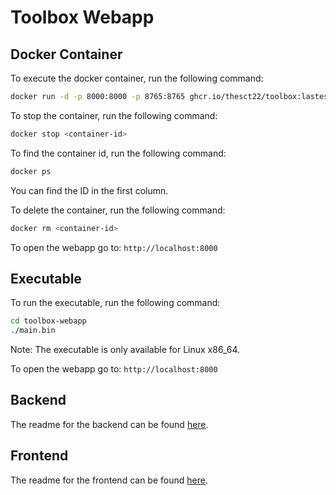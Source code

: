 # Toolbox Webapp

## Docker Container

To execute the docker container, run the following command:

```bash
docker run -d -p 8000:8000 -p 8765:8765 ghcr.io/thesct22/toolbox:lastest
```

To stop the container, run the following command:

```bash
docker stop <container-id>
```

To find the container id, run the following command:

```bash
docker ps
```

You can find the ID in the first column.

To delete the container, run the following command:

```bash
docker rm <container-id>
```

To open the webapp go to: `http://localhost:8000`

## Executable

To run the executable, run the following command:

```bash
cd toolbox-webapp
./main.bin
```

Note: The executable is only available for Linux x86_64.


To open the webapp go to: `http://localhost:8000`

## Backend

The readme for the backend can be found [here](./python/README.md).

## Frontend

The readme for the frontend can be found [here](./react-frontend/README.md).
